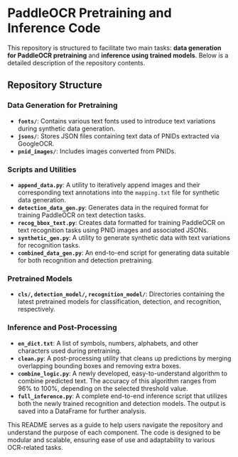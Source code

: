# PaddleOCR Pretraining and Inference Code

This repository is structured to facilitate two main tasks: **data generation for PaddleOCR pretraining** and **inference using trained models**. Below is a detailed description of the repository contents.

## Repository Structure

### Data Generation for Pretraining

- **`fonts/`**: Contains various text fonts used to introduce text variations during synthetic data generation.
- **`jsons/`**: Stores JSON files containing text data of PNIDs extracted via GoogleOCR.
- **`pnid_images/`**: Includes images converted from PNIDs.

### Scripts and Utilities

- **`append_data.py`**: A utility to iteratively append images and their corresponding text annotations into the `mapping.txt` file for synthetic data generation.
- **`detection_data_gen.py`**: Generates data in the required format for training PaddleOCR on text detection tasks.
- **`recog_bbox_text.py`**: Creates data formatted for training PaddleOCR on text recognition tasks using PNID images and associated JSONs.
- **`synthetic_gen.py`**: A utility to generate synthetic data with text variations for recognition tasks.
- **`combined_data_gen.py`**: An end-to-end script for generating data suitable for both recognition and detection pretraining.

### Pretrained Models

- **`cls/`, `detection_model/`, `recognition_model/`**: Directories containing the latest pretrained models for classification, detection, and recognition, respectively.

### Inference and Post-Processing

- **`en_dict.txt`**: A list of symbols, numbers, alphabets, and other characters used during pretraining.
- **`clean.py`**: A post-processing utility that cleans up predictions by merging overlapping bounding boxes and removing extra boxes.
- **`combine_logic.py`**: A newly developed, easy-to-understand algorithm to combine predicted text. The accuracy of this algorithm ranges from 96% to 100%, depending on the selected threshold value.
- **`full_inference.py`**: A complete end-to-end inference script that utilizes both the newly trained recognition and detection models. The output is saved into a DataFrame for further analysis.

This README serves as a guide to help users navigate the repository and understand the purpose of each component. The code is designed to be modular and scalable, ensuring ease of use and adaptability to various OCR-related tasks.
